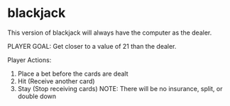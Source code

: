 # blackjack
This version of blackjack will always have the computer as the dealer.

PLAYER GOAL: Get closer to a value of 21 than the dealer.

Player Actions:
1. Place a bet before the cards are dealt
2. Hit (Receive another card)
3. Stay (Stop receiving cards)
NOTE: There will be no insurance, split, or double down
